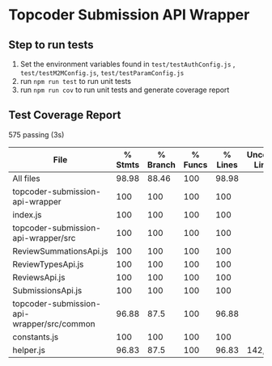 # Topcoder Submission API Wrapper

## Step to run tests

1. Set the environment variables found in `test/testAuthConfig.js` , `test/testM2MConfig.js`, `test/testParamConfig.js`
2. run `npm run test` to run unit tests
3. run `npm run cov` to run unit tests and generate coverage report

## Test Coverage Report

575 passing (3s)


File                                        |  % Stmts | % Branch |  % Funcs |  % Lines | Uncovered Line #s
--------------------------------------------|----------|----------|----------|----------|-------------------
All files                                   |    98.98 |    88.46 |      100 |    98.98 |                   |
 topcoder-submission-api-wrapper            |      100 |      100 |      100 |      100 |                   |
  index.js                                  |      100 |      100 |      100 |      100 |                   |
 topcoder-submission-api-wrapper/src        |      100 |      100 |      100 |      100 |                   |
  ReviewSummationsApi.js                    |      100 |      100 |      100 |      100 |                   |
  ReviewTypesApi.js                         |      100 |      100 |      100 |      100 |                   |
  ReviewsApi.js                             |      100 |      100 |      100 |      100 |                   |
  SubmissionsApi.js                         |      100 |      100 |      100 |      100 |                   |
 topcoder-submission-api-wrapper/src/common |    96.88 |     87.5 |      100 |    96.88 |                   |
  constants.js                              |      100 |      100 |      100 |      100 |                   |
  helper.js                                 |    96.83 |     87.5 |      100 |    96.83 |           142,195 |

